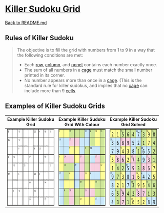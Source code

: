 # [Killer Sudoku Grid](https://en.wikipedia.org/wiki/Killer_sudoku)

[Back to README.md](../README.md)

## Rules of Killer Sudoku

> The objective is to fill the grid with numbers from 1 to 9 in a way that the following conditions are met:
>
> * Each [row](./Terminology.md#Row), [column](./Terminology.md#Column), and [nonet](./Terminology.md#Nonet) contains each number exactly once.
> * The sum of all numbers in a [cage](./Terminology.md#Cage) must match the small number printed in its corner.
> * No number appears more than once in a [cage](./Terminology.md#Cage). (This is the standard rule for killer sudokus, and implies that no [cage](./Terminology.md#Cage) can include more than 9 [cells](./Terminology.md#Cell).

## Examples of Killer Sudoku Grids

<table>
  <colgroup>
    <col span="3" style="width: 33%;">
  </colgroup>

  <thead>
    <tr>
      <th>Example Killer Sudoku Grid</th>
      <th>Example Killer Sudoku Grid With Colour</th>
      <th>Example Killer Sudoku Grid Solved</th>
    </tr>
  </thead>
  <tbody>
    <tr>
      <td style="text-align: center; vertical-align: middle;"> <img src="../sudoku-solver/src/main/resources/images/killer-sudoko/Killersudoku_bw_with_bg.png" alt="Example Killer Sudoku Grid" width="250px" height="250px" > </td>
      <td style="text-align: center; vertical-align: middle;"> <img src="../sudoku-solver/src/main/resources/images/killer-sudoko/Killersudoku_color.svg.png" alt="Example Killer Sudoku Grid with Colour" width="250px" height="250px" > </td>
      <td style="text-align: center; vertical-align: middle;"> <img src="../sudoku-solver/src/main/resources/images/killer-sudoko/Killersudoku_color_solution.svg.png" alt="Example Killer Sudoku Grid Solved" width="250px" height="250px" > </td>
    </tr>
  </tbody>

</table>